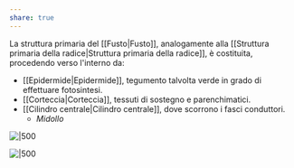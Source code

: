 ```yaml
---
share: true
---
```

La struttura primaria del [[Fusto|Fusto]], analogamente alla [[Struttura primaria della radice|Struttura primaria della radice]], è costituita, procedendo verso l'interno da:
- [[Epidermide|Epidermide]], tegumento talvolta verde in grado di effettuare fotosintesi.
- [[Corteccia|Corteccia]], tessuti di sostegno e parenchimatici.
- [[Cilindro centrale|Cilindro centrale]], dove scorrono i fasci conduttori.
	- *Midollo*

![|500](e37cb0ddec36bf95be4a6189ca92cf81_MD5%201.png)

![|500](3b313f8b91480cf6e99ffb648366f619_MD5%201.png)
